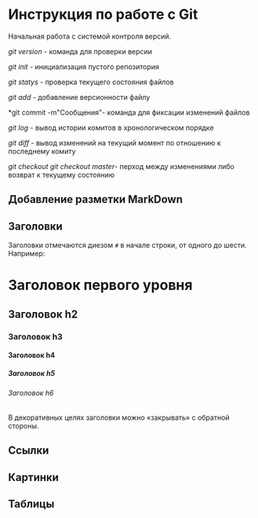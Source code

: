 # Инструкция по работе с Git

Начальная работа с системой контроля версий.

*git version* - команда для проверки версии 

*git init* - инициализация пустого репозитория

*git statys* - проверка текущего состояния файлов

*git add* - добавление версионности файлу

*git commit -m"Сообщения"- команда для фиксации изменений файлов

*git log* - вывод истории комитов в хронологическом порядке

*git diff* - вывод изменений на текущий момент по отношению к последнему комиту

*git checkout* *git checkout master*- перход между изменениями либо возврат к текущему состоянию

## Добавление разметки MarkDown

## Заголовки

Заголовки отмечаются диезом `#` в начале строки, от
одного до шести. Например:
# Заголовок первого уровня  
## Заголовок h2
### Заголовок h3
#### Заголовок h4
##### Заголовок h5
###### Заголовок h6
В декоративных целях заголовки можно «закрывать» с
обратной стороны.

## Ссылки

## Картинки

## Таблицы